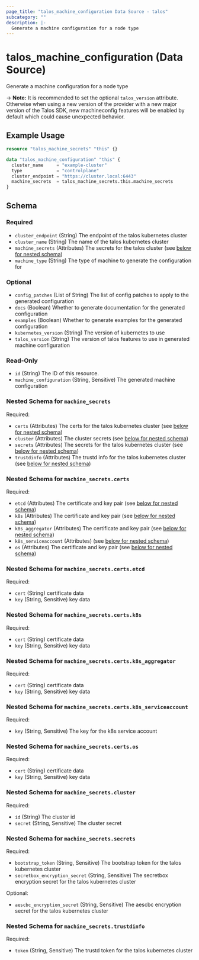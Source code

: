 ```yaml
---
page_title: "talos_machine_configuration Data Source - talos"
subcategory: ""
description: |-
  Generate a machine configuration for a node type
---
```


# talos_machine_configuration (Data Source)

Generate a machine configuration for a node type

-> **Note:** It is recommended to set the optional `talos_version` attribute. Otherwise when using a new version of the provider with a new major version of the Talos SDK, new machineconfig features will be enabled by default which could cause unexpected behavior.

## Example Usage

```terraform
resource "talos_machine_secrets" "this" {}

data "talos_machine_configuration" "this" {
  cluster_name     = "example-cluster"
  type             = "controlplane"
  cluster_endpoint = "https://cluster.local:6443"
  machine_secrets  = talos_machine_secrets.this.machine_secrets
}
```
<!-- schema generated by tfplugindocs -->
## Schema

### Required

- `cluster_endpoint` (String) The endpoint of the talos kubernetes cluster
- `cluster_name` (String) The name of the talos kubernetes cluster
- `machine_secrets` (Attributes) The secrets for the talos cluster (see [below for nested schema](#nestedatt--machine_secrets))
- `machine_type` (String) The type of machine to generate the configuration for

### Optional

- `config_patches` (List of String) The list of config patches to apply to the generated configuration
- `docs` (Boolean) Whether to generate documentation for the generated configuration
- `examples` (Boolean) Whether to generate examples for the generated configuration
- `kubernetes_version` (String) The version of kubernetes to use
- `talos_version` (String) The version of talos features to use in generated machine configuration

### Read-Only

- `id` (String) The ID of this resource.
- `machine_configuration` (String, Sensitive) The generated machine configuration

<a id="nestedatt--machine_secrets"></a>
### Nested Schema for `machine_secrets`

Required:

- `certs` (Attributes) The certs for the talos kubernetes cluster (see [below for nested schema](#nestedatt--machine_secrets--certs))
- `cluster` (Attributes) The cluster secrets (see [below for nested schema](#nestedatt--machine_secrets--cluster))
- `secrets` (Attributes) The secrets for the talos kubernetes cluster (see [below for nested schema](#nestedatt--machine_secrets--secrets))
- `trustdinfo` (Attributes) The trustd info for the talos kubernetes cluster (see [below for nested schema](#nestedatt--machine_secrets--trustdinfo))

<a id="nestedatt--machine_secrets--certs"></a>
### Nested Schema for `machine_secrets.certs`

Required:

- `etcd` (Attributes) The certificate and key pair (see [below for nested schema](#nestedatt--machine_secrets--certs--etcd))
- `k8s` (Attributes) The certificate and key pair (see [below for nested schema](#nestedatt--machine_secrets--certs--k8s))
- `k8s_aggregator` (Attributes) The certificate and key pair (see [below for nested schema](#nestedatt--machine_secrets--certs--k8s_aggregator))
- `k8s_serviceaccount` (Attributes) (see [below for nested schema](#nestedatt--machine_secrets--certs--k8s_serviceaccount))
- `os` (Attributes) The certificate and key pair (see [below for nested schema](#nestedatt--machine_secrets--certs--os))

<a id="nestedatt--machine_secrets--certs--etcd"></a>
### Nested Schema for `machine_secrets.certs.etcd`

Required:

- `cert` (String) certificate data
- `key` (String, Sensitive) key data


<a id="nestedatt--machine_secrets--certs--k8s"></a>
### Nested Schema for `machine_secrets.certs.k8s`

Required:

- `cert` (String) certificate data
- `key` (String, Sensitive) key data


<a id="nestedatt--machine_secrets--certs--k8s_aggregator"></a>
### Nested Schema for `machine_secrets.certs.k8s_aggregator`

Required:

- `cert` (String) certificate data
- `key` (String, Sensitive) key data


<a id="nestedatt--machine_secrets--certs--k8s_serviceaccount"></a>
### Nested Schema for `machine_secrets.certs.k8s_serviceaccount`

Required:

- `key` (String, Sensitive) The key for the k8s service account


<a id="nestedatt--machine_secrets--certs--os"></a>
### Nested Schema for `machine_secrets.certs.os`

Required:

- `cert` (String) certificate data
- `key` (String, Sensitive) key data



<a id="nestedatt--machine_secrets--cluster"></a>
### Nested Schema for `machine_secrets.cluster`

Required:

- `id` (String) The cluster id
- `secret` (String, Sensitive) The cluster secret


<a id="nestedatt--machine_secrets--secrets"></a>
### Nested Schema for `machine_secrets.secrets`

Required:

- `bootstrap_token` (String, Sensitive) The bootstrap token for the talos kubernetes cluster
- `secretbox_encryption_secret` (String, Sensitive) The secretbox encryption secret for the talos kubernetes cluster

Optional:

- `aescbc_encryption_secret` (String, Sensitive) The aescbc encryption secret for the talos kubernetes cluster


<a id="nestedatt--machine_secrets--trustdinfo"></a>
### Nested Schema for `machine_secrets.trustdinfo`

Required:

- `token` (String, Sensitive) The trustd token for the talos kubernetes cluster
